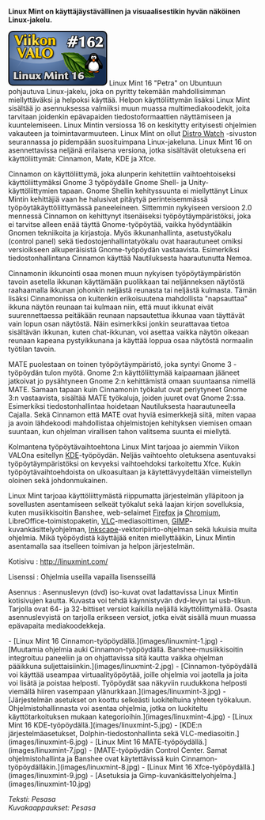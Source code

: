 <!--
Title: Linux Mint
Week: 4x06
Number: 162
Date: 2014/02/02
Pageimage: valo162-linuxmint.png
Tags: Käyttöjärjestelmä,Linux
-->

**Linux Mint on käyttäjäystävällinen ja visuaalisestikin hyvän näköinen
Linux-jakelu.**

![](images/valo162-linuxmint.png "fig:valo162-linuxmint.png") Linux Mint 16
"Petra" on Ubuntuun pohjautuva Linux-jakelu, joka on pyritty tekemään
mahdollisimman miellyttäväksi ja helpoksi käyttää. Helpon
käyttöliittymän lisäksi Linux Mint sisältää jo asennuksessa valmiiksi
muun muassa multimediakoodekit, joita tarvitaan joidenkin epävapaiden
tiedostoformaattien näyttämiseen ja kuuntelemiseen. Linux Mintin
versiossa 16 on keskitytty erityisesti ohjelmien vakauteen ja
toimintavarmuuteen. Linux Mint on ollut [Distro
Watch](http://distrowatch.com/) -sivuston seurannassa jo pidempään
suosituimpana Linux-jakeluna. Linux Mint 16 on asennettavissa neljänä
erilaisena versiona, jotka sisältävät oletuksena eri käyttöliittymät:
Cinnamon, Mate, KDE ja Xfce.

Cinnamon on käyttöliittymä, joka alunperin kehitettiin vaihtoehtoiseksi
käyttöliittymäksi Gnome 3 työpöydälle Gnome Shell- ja
Unity-käyttöliittymien tapaan. Gnome Shellin kehityssuunta ei
miellyttänyt Linux Mintin kehittäjiä vaan he halusivat pitäytyä
perinteisemmässä työpöytäkäyttöliittymässä paneeleineen. Sittemmin
nykyiseen versioon 2.0 mennessä Cinnamon on kehittynyt itsenäiseksi
työpöytäympäristöksi, joka ei tarvitse alleen enää täyttä
Gnome-työpöytää, vaikka hyödyntääkin Gnomen tekniikoita ja kirjastoja.
Myös ikkunanhallinta, asetustyökalu (control panel) sekä
tiedostojenhallintatyökalu ovat haarautuneet omiksi versioikseen
alkuperäisistä Gnome-työpöydän vastaavista. Esimerkiksi
tiedostonhallintana Cinnamon käyttää Nautiluksesta haarautunutta Nemoa.

Cinnamonin ikkunointi osaa monen muun nykyisen työpöytäympäristön tavoin
asetella ikkunan käyttämään puolikkaan tai neljänneksen näytöstä
raahaamalla ikkunan johonkin neljästä reunasta tai neljästä kulmasta.
Tämän lisäksi Cinnamonissa on kuitenkin erikoisuutena mahdollista
"napsauttaa" ikkuna näytön reunaan tai kulmaan niin, että muut ikkunat
eivät suurennettaessa peitäkään reunaan napsautettua ikkunaa vaan
täyttävät vain lopun osan näytöstä. Näin esimerkiksi jonkin seurattavaa
tietoa sisältävän ikkunan, kuten chat-ikkunan, voi asettaa vaikka näytön
oikeaan reunaan kapeana pystyikkunana ja käyttää loppua osaa näytöstä
normaalin työtilan tavoin.

MATE puolestaan on toinen työpöytäympäristö, joka syntyi Gnome 3
-työpöydän tulon myötä. Gnome 2:n käyttöliittymää kaipaamaan jääneet
jatkoivat jo pysähtyneen Gnome 2:n kehittämistä omaan suuntaansa nimellä
MATE. Samaan tapaan kuin Cinnamonin työkalut ovat periytyneet Gnome 3:n
vastaavista, sisältää MATE työkaluja, joiden juuret ovat Gnome 2:ssa.
Esimerkiksi tiedostonhallintaa hoidetaan Nautiluksesta haarautuneella
Cajalla. Sekä Cinnamon että MATE ovat hyviä esimerkkejä siitä, miten
vapaa ja avoin lähdekoodi mahdollistaa ohjelmistojen kehityksen viemisen
omaan suuntaan, kun ohjelman virallisen tahon valitsema suunta ei
miellytä.

Kolmantena työpöytävaihtoehtona Linux Mint tarjoaa jo aiemmin Viikon
VALOna esitellyn [KDE](KDE)-työpöydän. Neljäs vaihtoehto
oletuksena asentuvaksi työpöytäympäristöksi on kevyeksi vaihtoehdoksi
tarkoitettu Xfce. Kukin työpöytävaihtoehdoista on ulkoasultaan ja
käytettävyydeltään viimeistellyn oloinen sekä johdonmukainen.

Linux Mint tarjoaa käyttöliittymästä riippumatta järjestelmän ylläpitoon
ja sovellusten asentamiseen selkeät työkalut sekä laajan kirjon
sovelluksia, kuten musiikkisoitin Banshee, web-selaimet
[Firefox](Firefox) ja [Chromium](Chromium),
LibreOffice-toimistopaketin,
[VLC](VLC-mediasoitin)-mediasoittimen,
[GIMP](GIMP)-kuvankäsittelyohjelman,
[Inkscape](Inkscape)-vektoripiirto-ohjelman sekä lukuisia
muita ohjelmia. Mikä työpöydistä käyttäjää eniten miellyttääkin, Linux
Mintin asentamalla saa itselleen toimivan ja helpon järjestelmän.

Kotisivu
:   <http://linuxmint.com/>

Lisenssi
:   Ohjelmia useilla vapailla lisensseillä

Asennus
:   Asennuslevyn (dvd) iso-kuvat ovat ladattavissa Linux Mintin
    kotisivujen kautta. Kuvasta voi tehdä käynnistyvän dvd-levyn tai
    usb-tikun. Tarjolla ovat 64- ja 32-bittiset versiot kaikilla
    neljällä käyttöliittymällä. Osasta asennuslevyistä on tarjolla
    erikseen versiot, jotka eivät sisällä muun muassa epävapaita
    mediakoodekkeja.

<div class="psgallery" markdown="1">
-   [Linux Mint 16 Cinnamon-työpöydällä.](images/linuxmint-1.jpg)
-   [Muutamia ohjelmia auki Cinnamon-työpöydällä. Banshee-musiikkisoitin
    integroituu paneeliin ja on ohjattavissa sitä kautta vaikka ohjelman
    pääikkuna suljettaisiinkin.](images/linuxmint-2.jpg)
-   [Cinnamon-työpöydällä voi käyttää useampaa virtuaalityöpöytää,
    joille ohjelmia voi jaotella ja joita voi lisätä ja poistaa
    helposti. Työpöydät saa näkyviin ruudukkona helposti viemällä hiiren
    vasempaan ylänurkkaan.](images/linuxmint-3.jpg)
-   [Järjestelmän asetukset on koottu selkeästi luokiteltuina yhteen
    työkaluun. Ohjelmistohallinnasta voi asentaa ohjelmia, jotka on
    luokiteltu käyttötarkoituksen mukaan
    kategorioihin.](images/linuxmint-4.jpg)
-   [Linux Mint 16 KDE-työpöydällä.](images/linuxmint-5.jpg)
-   [KDE:n järjestelmäasetukset, Dolphin-tiedostonhallinta sekä
    VLC-mediasoitin.](images/linuxmint-6.jpg)
-   [Linux Mint 16 MATE-työpöydällä.](images/linuxmint-7.jpg)
-   [MATE-työpöydän Control Center. Samat ohjelmistohallinta ja Banshee
    ovat käytettävissä kuin
    Cinnamon-työpöydälläkin.](images/linuxmint-8.jpg)
-   [Linux Mint 16 Xfce-työpöydällä.](images/linuxmint-9.jpg)
-   [Asetuksia ja Gimp-kuvankäsittelyohjelma.](images/linuxmint-10.jpg)
</div>

*Teksti: Pesasa* <br />
*Kuvakaappaukset: Pesasa*

